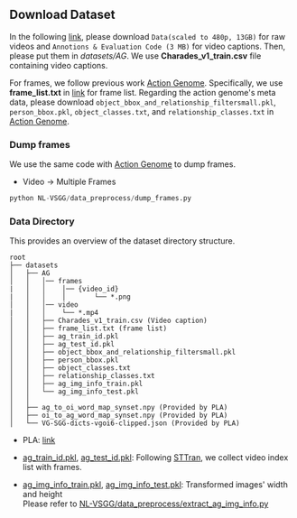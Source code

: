 ## Download Dataset  

In the following [link](https://prior.allenai.org/projects/charades), please download `Data(scaled to 480p, 13GB)` for raw videos and `Annotions & Evaluation Code (3 MB)` for video captions. Then, please put them in *datasets/AG*. We use **Charades_v1_train.csv** file containing video captions. 

For frames, we follow previous work [Action Genome](https://github.com/JingweiJ/ActionGenome?tab=readme-ov-file). Specifically, we use **frame_list.txt** in [link](https://drive.google.com/drive/folders/1LGGPK_QgGbh9gH9SDFv_9LIhBliZbZys) for frame list. 
Regarding the action genome's meta data, please download `object_bbox_and_relationship_filtersmall.pkl`, `person_bbox.pkl`, `object_classes.txt`, and `relationship_classes.txt` in [Action Genome](https://github.com/JingweiJ/ActionGenome?tab=readme-ov-file).  

### Dump frames   

We use the same code with [Action Genome](https://github.com/JingweiJ/ActionGenome) to dump frames. 

* Video → Multiple Frames

``` python  
python NL-VSGG/data_preprocess/dump_frames.py
```

### Data Directory  

This provides an overview of the dataset directory structure.  

```
root  
├── datasets 
│   ├── AG     
│   │   │── frames    
|   │   │    │── {video_id}
|   │   │    │       └── *.png  
│   │   │── video 
|   │   │    └── *.mp4        
│   │   ├── Charades_v1_train.csv (Video caption)
│   │   ├── frame_list.txt (frame list)
│   │   ├── ag_train_id.pkl
│   │   ├── ag_test_id.pkl
│   │   ├── object_bbox_and_relationship_filtersmall.pkl
│   │   ├── person_bbox.pkl
│   │   ├── object_classes.txt
│   │   ├── relationship_classes.txt
│   │   ├── ag_img_info_train.pkl
│   │   └── ag_img_info_test.pkl
│   │
│   ├── ag_to_oi_word_map_synset.npy (Provided by PLA)
│   ├── oi_to_ag_word_map_synset.npy (Provided by PLA)
│   └── VG-SGG-dicts-vgoi6-clipped.json (Provided by PLA)
```  
* PLA: [link](https://github.com/zjucsq/PLA)  
* [ag_train_id.pkl](https://huggingface.co/datasets/kb-kim/NL-VSGG/resolve/main/ag_train_id.pkl), [ag_test_id.pkl](https://huggingface.co/datasets/kb-kim/NL-VSGG/resolve/main/ag_test_id.pkl): Following [STTran](https://github.com/yrcong/STTran), we collect video index list with frames.

* [ag_img_info_train.pkl](https://huggingface.co/datasets/kb-kim/NL-VSGG/resolve/main/ag_img_info_train.pkl), [ag_img_info_test.pkl](https://huggingface.co/datasets/kb-kim/NL-VSGG/resolve/main/ag_img_info_test.pkl): Transformed images' width and height  
Please refer to [NL-VSGG/data_preprocess/extract_ag_img_info.py](../NL-VSGG/data_preprocess/extract_ag_img_info.py)
